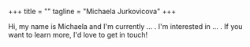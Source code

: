 +++
title = ""
tagline = "Michaela Jurkovicova"
+++

Hi, my name is Michaela and I'm currently ... . I'm interested in ... . If you want to learn more, I'd love to get in touch!
